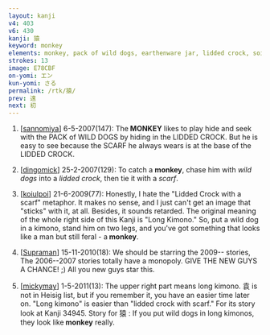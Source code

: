 ```yaml
---
layout: kanji
v4: 403
v6: 430
kanji: 猿
keyword: monkey
elements: monkey, pack of wild dogs, earthenware jar, lidded crock, soil, dirt, ground, mouth, scarf
strokes: 13
image: E78CBF
on-yomi: エン
kun-yomi: さる
permalink: /rtk/猿/
prev: 遠
next: 初
---
```


1) [<a href="http://kanji.koohii.com/profile/sannomiya">sannomiya</a>] 6-5-2007(147): The<strong> MONKEY</strong> likes to play hide and seek with the PACK of WILD DOGS by hiding in the LIDDED CROCK. But he is easy to see because the SCARF he always wears is at the base of the LIDDED CROCK.

2) [<a href="http://kanji.koohii.com/profile/dingomick">dingomick</a>] 25-2-2007(129): To catch a <strong>monkey</strong>, chase him with <em>wild dogs</em> into a <em>lidded crock</em>, then tie it with a <em>scarf</em>.

3) [<a href="http://kanji.koohii.com/profile/koiulpoi">koiulpoi</a>] 21-6-2009(77): Honestly, I hate the &quot;Lidded Crock with a scarf&quot; metaphor. It makes no sense, and I just can&#039;t get an image that &quot;sticks&quot; with it, at all. Besides, it sounds retarded. The original meaning of the whole right side of this Kanji is &quot;Long Kimono.&quot; So, put a wild dog in a kimono, stand him on two legs, and you&#039;ve got something that looks like a man but still feral - a<strong> monkey</strong>.

4) [<a href="http://kanji.koohii.com/profile/Supraman">Supraman</a>] 15-11-2010(18): We should be starring the 2009-- stories, The 2006--2007 stories totally have a monopoly. GIVE THE NEW GUYS A CHANCE! ;) All you new guys star this.

5) [<a href="http://kanji.koohii.com/profile/mickymay">mickymay</a>] 1-5-2011(13): The upper right part means long kimono. 袁 is not in Heisig list, but if you remember it, you have an easier time later on. &quot;Long kimono&quot; is easier than &quot;lidded crock with scarf.&quot; For its story look at Kanji 34945. Story for 猿 : If you put wild dogs in long kimonos, they look like<strong> monkey</strong> really.

